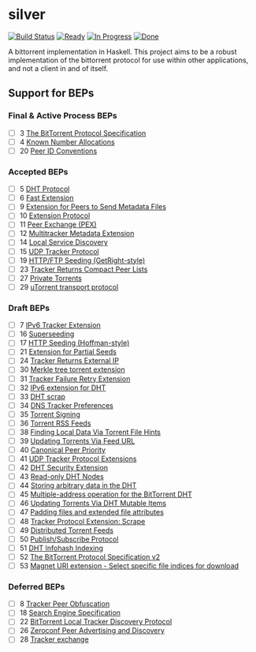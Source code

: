 # silver
[![Build Status](https://travis-ci.org/nytopop/silver.svg?branch=master)](https://travis-ci.org/nytopop/silver)    [![Ready](https://badge.waffle.io/nytopop/silver.svg?label=ready&title=Ready)](http://waffle.io/nytopop/silver)  [![In Progress](https://badge.waffle.io/nytopop/silver.svg?label=in%20progress&title=In%20Progress)](http://waffle.io/nytopop/silver)  [![Done](https://badge.waffle.io/nytopop/silver.svg?label=done&title=Done)](http://waffle.io/nytopop/silver)

A bittorrent implementation in Haskell. This project aims to be a robust implementation of the bittorrent protocol for use within other applications, and not a client in and of itself.

## Support for BEPs
### Final & Active Process BEPs
- [ ] 3 [The BitTorrent Protocol Specification](http://www.bittorrent.org/beps/bep_0003.html)
- [ ] 4 [Known Number Allocations](http://www.bittorrent.org/beps/bep_0004.html)
- [ ] 20 [Peer ID Conventions](http://www.bittorrent.org/beps/bep_0020.html)

### Accepted BEPs
- [ ] 5 [DHT Protocol](http://www.bittorrent.org/beps/bep_0005.html)
- [ ] 6 [Fast Extension](http://www.bittorrent.org/beps/bep_0006.html)
- [ ] 9 [Extension for Peers to Send Metadata Files](http://www.bittorrent.org/beps/bep_0009.html)
- [ ] 10 [Extension Protocol](http://www.bittorrent.org/beps/bep_0010.html)
- [ ] 11 [Peer Exchange (PEX)](http://www.bittorrent.org/beps/bep_0011.html)
- [ ] 12 [Multitracker Metadata Extension](http://www.bittorrent.org/beps/bep_0012.html)
- [ ] 14 [Local Service Discovery](http://www.bittorrent.org/beps/bep_0014.html)
- [ ] 15 [UDP Tracker Protocol](http://www.bittorrent.org/beps/bep_0015.html)
- [ ] 19 [HTTP/FTP Seeding (GetRight-style)](http://www.bittorrent.org/beps/bep_0019.html)
- [ ] 23 [Tracker Returns Compact Peer Lists](http://www.bittorrent.org/beps/bep_0023.html)
- [ ] 27 [Private Torrents](http://www.bittorrent.org/beps/bep_0027.html)
- [ ] 29 [uTorrent transport protocol](http://www.bittorrent.org/beps/bep_0029.html)

### Draft BEPs
- [ ] 7 [IPv6 Tracker Extension](http://www.bittorrent.org/beps/bep_0007.html)
- [ ] 16 [Superseeding](http://www.bittorrent.org/beps/bep_0016.html)
- [ ] 17 [HTTP Seeding (Hoffman-style)](http://www.bittorrent.org/beps/bep_0017.html)
- [ ] 21 [Extension for Partial Seeds](http://www.bittorrent.org/beps/bep_0021.html)
- [ ] 24 [Tracker Returns External IP](http://www.bittorrent.org/beps/bep_0024.html)
- [ ] 30 [Merkle tree torrent extension](http://www.bittorrent.org/beps/bep_0030.html)
- [ ] 31 [Tracker Failure Retry Extension](http://www.bittorrent.org/beps/bep_0031.html)
- [ ] 32 [IPv6 extension for DHT](http://www.bittorrent.org/beps/bep_0032.html)
- [ ] 33 [DHT scrap](http://www.bittorrent.org/beps/bep_0033.html)
- [ ] 34 [DNS Tracker Preferences](http://www.bittorrent.org/beps/bep_0034.html)
- [ ] 35 [Torrent Signing](http://www.bittorrent.org/beps/bep_0035.html)
- [ ] 36 [Torrent RSS Feeds](http://www.bittorrent.org/beps/bep_0036.html)
- [ ] 38 [Finding Local Data Via Torrent File Hints](http://www.bittorrent.org/beps/bep_0038.html)
- [ ] 39 [Updating Torrents Via Feed URL](http://www.bittorrent.org/beps/bep_0039.html)
- [ ] 40 [Canonical Peer Priority](http://www.bittorrent.org/beps/bep_0040.html)
- [ ] 41 [UDP Tracker Protocol Extensions](http://www.bittorrent.org/beps/bep_0041.html)
- [ ] 42 [DHT Security Extension](http://www.bittorrent.org/beps/bep_0042.html)
- [ ] 43 [Read-only DHT Nodes](http://www.bittorrent.org/beps/bep_0043.html)
- [ ] 44 [Storing arbitrary data in the DHT](http://www.bittorrent.org/beps/bep_0044.html)
- [ ] 45 [Multiple-address operation for the BitTorrent DHT](http://www.bittorrent.org/beps/bep_0045.html)
- [ ] 46 [Updating Torrents Via DHT Mutable Items](http://www.bittorrent.org/beps/bep_0046.html)
- [ ] 47 [Padding files and extended file attributes](http://www.bittorrent.org/beps/bep_0047.html)
- [ ] 48 [Tracker Protocol Extension: Scrape](http://www.bittorrent.org/beps/bep_0048.html)
- [ ] 49 [Distributed Torrent Feeds](http://www.bittorrent.org/beps/bep_0049.html)
- [ ] 50 [Publish/Subscribe Protocol](http://www.bittorrent.org/beps/bep_0050.html)
- [ ] 51 [DHT Infohash Indexing](http://www.bittorrent.org/beps/bep_0051.html)
- [ ] 52 [The BitTorrent Protocol Specification v2](http://www.bittorrent.org/beps/bep_0052.html)
- [ ] 53 [Magnet URI extension - Select specific file indices for download](http://www.bittorrent.org/beps/bep_0053.html)

### Deferred BEPs
- [ ] 8 [Tracker Peer Obfuscation](http://www.bittorrent.org/beps/bep_0008.html)
- [ ] 18 [Search Engine Specification](http://www.bittorrent.org/beps/bep_0018.html)
- [ ] 22 [BitTorrent Local Tracker Discovery Protocol](http://www.bittorrent.org/beps/bep_0022.html)
- [ ] 26 [Zeroconf Peer Advertising and Discovery](http://www.bittorrent.org/beps/bep_0026.html)
- [ ] 28 [Tracker exchange](http://www.bittorrent.org/beps/bep_0028.html)
